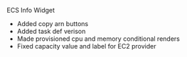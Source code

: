 ECS Info Widget
- Added copy arn buttons
- Added task def verison
- Made provisioned cpu and memory conditional renders
- Fixed capacity value and label for EC2 provider